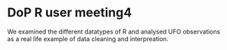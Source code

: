 # DoP R user meeting4

We examined the different datatypes of R and analysed UFO observations as a real life example of data cleaning and interpreation.
